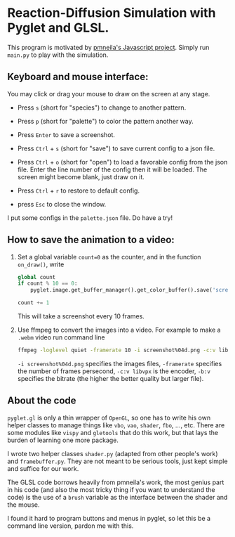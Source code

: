 # Reaction-Diffusion Simulation with Pyglet and GLSL.

This program is motivated by [pmneila's Javascript project](http://pmneila.github.io/jsexp/grayscott/). Simply run `main.py` to play with the simulation.


## Keyboard and mouse interface:

You may click or drag your mouse to draw on the screen at any stage.


+ Press `s` (short for "species") to change to another pattern.

+ Press `p` (short for "palette") to color the pattern another way.

+ Press `Enter` to save a screenshot.

+ Press `Ctrl` + `s` (short for "save") to save current config to a json file.

+ Press `Ctrl` + `o` (short for "open") to load a favorable config from the json file. Enter the line number of the config then it will be loaded. The screen might become blank, just draw on it.

+ Press `Ctrl` + `r` to restore to default config.
+ press `Esc` to close the window.

I put some configs in the `palette.json` file. Do have a try!


## How to save the animation to a video:

1. Set a global variable `count=0` as the counter, and in the function `on_draw()`, write

    ``` python
    global count
    if count % 10 == 0:
        pyglet.image.get_buffer_manager().get_color_buffer().save('screenshot{:04d}.png'.format(count // 10))

    count += 1
    ```
    This will take a screenshot every 10 frames.
    
2. Use ffmpeg to convert the images into a video. For example to make a `.webm` video run command line

    ``` bash
    ffmpeg -loglevel quiet -framerate 10 -i screenshot%04d.png -c:v libvpx -crf 10 -b:v 2M grayscott.webm
    ```
    `-i screenshot%04d.png` specifies the images files, `-framerate` specifies the number of frames persecond, `-c:v libvpx` is the encoder, `-b:v` specifies the bitrate (the higher the better quality but larger file).	

## About the code

`pyglet.gl` is only a thin wrapper of `OpenGL`, so one has to write his own helper classes to manage things like `vbo`, `vao`, `shader`, `fbo`, ..., etc. There are some modules like `vispy` and `gletools` that do this work, but that lays the burden of learning one more package.

I wrote two helper classes `shader.py` (adapted from other people's work) and `framebuffer.py`. They are not meant to be serious tools, just kept simple and suffice for our work.

The GLSL code borrows heavily from pmneila's work, the most genius part in his code (and also the most tricky thing if you want to understand the code) is the use of a `brush` variable as the interface between the shader and the mouse.

I found it hard to program buttons and menus in pyglet, so let this be a command line version, pardon me with this.